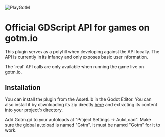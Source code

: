 ![PlayGotM](https://avatars1.githubusercontent.com/u/60827502?s=200&v=4)

# Official GDScript API for games on gotm.io

This plugin serves as a polyfill when developing against the API locally. The API is currently in its infancy and only exposes basic user information.

The 'real' API calls are only available when running the game live on gotm.io.

## Installation

You can install the plugin from the AssetLib in the Godot Editor. You can also install it by downloading its zip directly [here](https://github.com/PlayGotM/GDGotm/archive/master.zip) and extracting its content into your project's directory.

Add Gotm.gd to your autoloads at "Project Settings -> AutoLoad". Make sure the global autoload is named "Gotm". It must be named "Gotm" for it to work.
